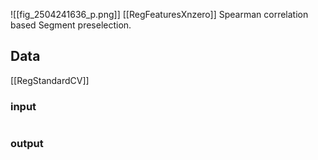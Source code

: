 ![[fig_2504241636_p.png]]
[[RegFeaturesXnzero]]
Spearman correlation based Segment preselection.
## Data
[[RegStandardCV]]
### input
```

```
### output
```

```
